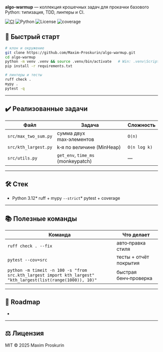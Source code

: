 **algo-warmup** — коллекция крошечных задач для прокачки базового Python:
типизация, TDD, линтеры и CI.

[![CI](https://github.com/Maxim-Proskurin/algo-warmup/actions/workflows/ci.yml/badge.svg)](…)
![Python](https://img.shields.io/badge/python-3.12+-blue)
![License](https://img.shields.io/github/license/Maxim-Proskurin/algo-warmup)
![coverage](https://img.shields.io/badge/coverage-97%25-brightgreen)

## 🚀 Быстрый старт

```bash
# клон и окружение
git clone https://github.com/Maxim-Proskurin/algo-warmup.git
cd algo-warmup
python -m venv .venv && source .venv/bin/activate   # Win: .venv\Scripts\activate
pip install -r requirements.txt

# линтеры и тесты
ruff check .
mypy .
pytest -q
```

---

## ✔️ Реализованные задачи

| Файл                 | Задача                             | Сложность    |
| -------------------- | ---------------------------------- | ------------ |
| `src/max_two_sum.py` | сумма двух max‑элементов           | `O(n)`       |
| `src/kth_largest.py` | k‑я по величине (MinHeap)          | `O(n log k)` |
| `src/utils.py`       | `get_env`, `time_ms` (monkeypatch) | —            |

---

## 🛠️ Стек

- Python 3.12\* ruff + mypy `--strict`\* pytest + coverage

---

## 📚 Полезные команды

| Команда                                                                                                     | Что делает             |
| ----------------------------------------------------------------------------------------------------------- | ---------------------- |
| `ruff check . --fix`                                                                                        | авто‑правка стиля      |
| `pytest --cov=src`                                                                                          | тесты + отчёт покрытия |
| `python -m timeit -n 100 -s "from src.kth_largest import kth_largest" "kth_largest(list(range(1000)), 10)"` | быстрая бенч‑проверка  |

---

## 🌱 Roadmap

-

---

## ⚖️ Лицензия

MIT © 2025 Maxim Proskurin
